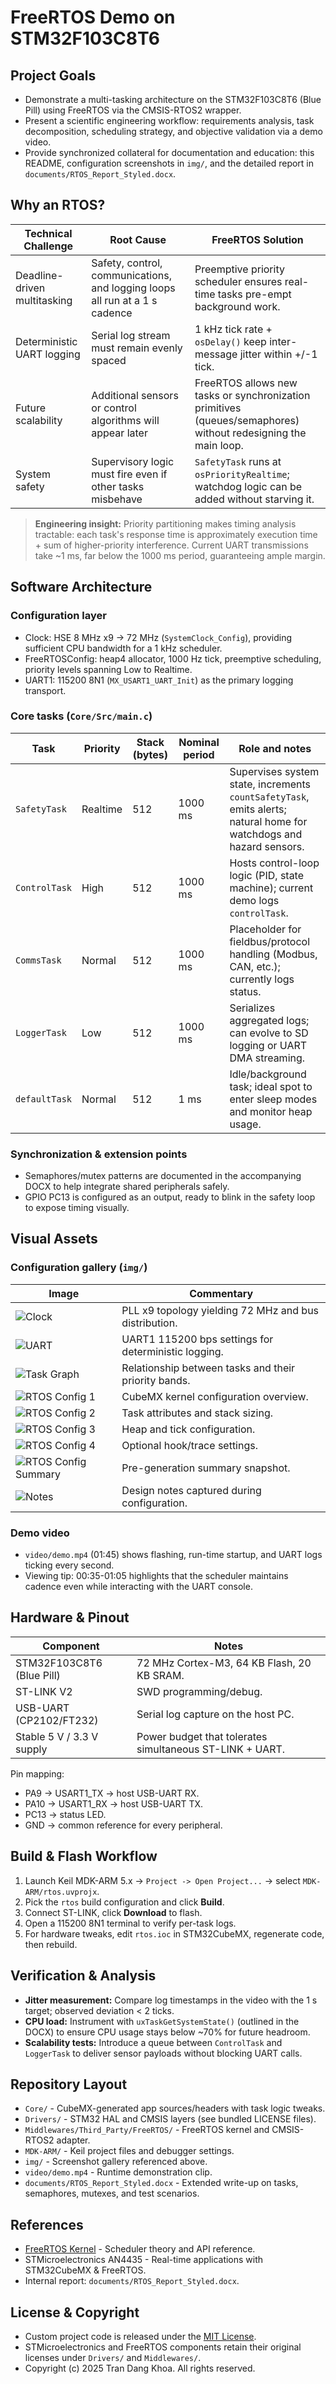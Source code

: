 ﻿# FreeRTOS Demo on STM32F103C8T6

## Project Goals
- Demonstrate a multi-tasking architecture on the STM32F103C8T6 (Blue Pill) using FreeRTOS via the CMSIS-RTOS2 wrapper.
- Present a scientific engineering workflow: requirements analysis, task decomposition, scheduling strategy, and objective validation via a demo video.
- Provide synchronized collateral for documentation and education: this README, configuration screenshots in `img/`, and the detailed report in `documents/RTOS_Report_Styled.docx`.

## Why an RTOS?
| Technical Challenge | Root Cause | FreeRTOS Solution |
|--------------------|------------|-------------------|
| Deadline-driven multitasking | Safety, control, communications, and logging loops all run at a 1 s cadence | Preemptive priority scheduler ensures real-time tasks pre-empt background work.
| Deterministic UART logging | Serial log stream must remain evenly spaced | 1 kHz tick rate + `osDelay()` keep inter-message jitter within +/-1 tick.
| Future scalability | Additional sensors or control algorithms will appear later | FreeRTOS allows new tasks or synchronization primitives (queues/semaphores) without redesigning the main loop.
| System safety | Supervisory logic must fire even if other tasks misbehave | `SafetyTask` runs at `osPriorityRealtime`; watchdog logic can be added without starving it.

> **Engineering insight:** Priority partitioning makes timing analysis tractable: each task's response time is approximately execution time + sum of higher-priority interference. Current UART transmissions take ~1 ms, far below the 1000 ms period, guaranteeing ample margin.

## Software Architecture
### Configuration layer
- Clock: HSE 8 MHz x9 -> 72 MHz (`SystemClock_Config`), providing sufficient CPU bandwidth for a 1 kHz scheduler.
- FreeRTOSConfig: heap4 allocator, 1000 Hz tick, preemptive scheduling, priority levels spanning Low to Realtime.
- UART1: 115200 8N1 (`MX_USART1_UART_Init`) as the primary logging transport.

### Core tasks (`Core/Src/main.c`)
| Task | Priority | Stack (bytes) | Nominal period | Role and notes |
|------|----------|---------------|----------------|----------------|
| `SafetyTask` | Realtime | 512 | 1000 ms | Supervises system state, increments `countSafetyTask`, emits alerts; natural home for watchdogs and hazard sensors.
| `ControlTask` | High | 512 | 1000 ms | Hosts control-loop logic (PID, state machine); current demo logs `controlTask`.
| `CommsTask` | Normal | 512 | 1000 ms | Placeholder for fieldbus/protocol handling (Modbus, CAN, etc.); currently logs status.
| `LoggerTask` | Low | 512 | 1000 ms | Serializes aggregated logs; can evolve to SD logging or UART DMA streaming.
| `defaultTask` | Normal | 512 | 1 ms | Idle/background task; ideal spot to enter sleep modes and monitor heap usage.

### Synchronization & extension points
- Semaphores/mutex patterns are documented in the accompanying DOCX to help integrate shared peripherals safely.
- GPIO PC13 is configured as an output, ready to blink in the safety loop to expose timing visually.

## Visual Assets
### Configuration gallery (`img/`)
| Image | Commentary |
|-------|------------|
| ![Clock](img/clock.png) | PLL x9 topology yielding 72 MHz and bus distribution.
| ![UART](img/uart.png) | UART1 115200 bps settings for deterministic logging.
| ![Task Graph](img/task.png) | Relationship between tasks and their priority bands.
| ![RTOS Config 1](img/freertos_config_1.png) | CubeMX kernel configuration overview.
| ![RTOS Config 2](img/freertos_config_2.png) | Task attributes and stack sizing.
| ![RTOS Config 3](img/freertos_config_3.png) | Heap and tick configuration.
| ![RTOS Config 4](img/freertos_config_4.png) | Optional hook/trace settings.
| ![RTOS Config Summary](img/freertos_config_end.png) | Pre-generation summary snapshot.
| ![Notes](img/ncc.png) | Design notes captured during configuration.

### Demo video
- `video/demo.mp4` (01:45) shows flashing, run-time startup, and UART logs ticking every second.
- Viewing tip: 00:35-01:05 highlights that the scheduler maintains cadence even while interacting with the UART console.

## Hardware & Pinout
| Component | Notes |
|-----------|-------|
| STM32F103C8T6 (Blue Pill) | 72 MHz Cortex-M3, 64 KB Flash, 20 KB SRAM.
| ST-LINK V2 | SWD programming/debug.
| USB-UART (CP2102/FT232) | Serial log capture on the host PC.
| Stable 5 V / 3.3 V supply | Power budget that tolerates simultaneous ST-LINK + UART.

Pin mapping:
- PA9 -> USART1_TX -> host USB-UART RX.
- PA10 -> USART1_RX -> host USB-UART TX.
- PC13 -> status LED.
- GND -> common reference for every peripheral.

## Build & Flash Workflow
1. Launch Keil MDK-ARM 5.x -> `Project -> Open Project...` -> select `MDK-ARM/rtos.uvprojx`.
2. Pick the `rtos` build configuration and click **Build**.
3. Connect ST-LINK, click **Download** to flash.
4. Open a 115200 8N1 terminal to verify per-task logs.
5. For hardware tweaks, edit `rtos.ioc` in STM32CubeMX, regenerate code, then rebuild.

## Verification & Analysis
- **Jitter measurement:** Compare log timestamps in the video with the 1 s target; observed deviation < 2 ticks.
- **CPU load:** Instrument with `uxTaskGetSystemState()` (outlined in the DOCX) to ensure CPU usage stays below ~70% for future headroom.
- **Scalability tests:** Introduce a queue between `ControlTask` and `LoggerTask` to deliver sensor payloads without blocking UART calls.

## Repository Layout
- `Core/` - CubeMX-generated app sources/headers with task logic tweaks.
- `Drivers/` - STM32 HAL and CMSIS layers (see bundled LICENSE files).
- `Middlewares/Third_Party/FreeRTOS/` - FreeRTOS kernel and CMSIS-RTOS2 adapter.
- `MDK-ARM/` - Keil project files and debugger settings.
- `img/` - Screenshot gallery referenced above.
- `video/demo.mp4` - Runtime demonstration clip.
- `documents/RTOS_Report_Styled.docx` - Extended write-up on tasks, semaphores, mutexes, and test scenarios.

## References
- [FreeRTOS Kernel](https://www.freertos.org) - Scheduler theory and API reference.
- STMicroelectronics AN4435 - Real-time applications with STM32CubeMX & FreeRTOS.
- Internal report: `documents/RTOS_Report_Styled.docx`.

## License & Copyright
- Custom project code is released under the [MIT License](LICENSE).
- STMicroelectronics and FreeRTOS components retain their original licenses under `Drivers/` and `Middlewares/`.
- Copyright (c) 2025 Tran Dang Khoa. All rights reserved.


